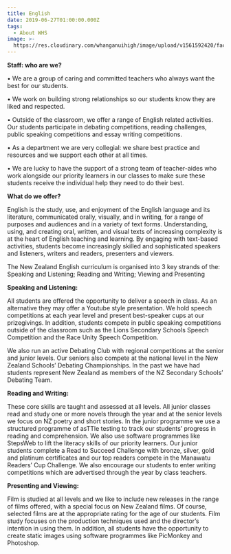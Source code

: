 ```yaml
---
title: English
date: 2019-06-27T01:00:00.000Z
tags:
  - About WHS
image: >-
  https://res.cloudinary.com/whanganuihigh/image/upload/v1561592420/faculties/English_Faculty.jpg
---
```

**Staff: who are we?**

•	We are a group of caring and committed teachers who always want the best for our students. 

•	We work on building strong relationships so our students know they are liked and respected.

•	Outside of the classroom, we offer a range of English related activities. Our students participate in debating competitions, reading challenges, public speaking competitions and essay writing competitions.  

•	As a department we are very collegial: we share best practice and resources and we support each other at all times.

•	We are lucky to have the support of a strong team of teacher-aides who work alongside our priority learners in our classes to make sure these students receive the individual help they need to do their best.



**What do we offer?**

English is the study, use, and enjoyment of the English language and its literature, communicated orally, visually, and in writing, for a range of purposes and audiences and in a variety of text forms. Understanding, using, and creating oral, written, and visual texts of increasing complexity is at the heart of English teaching and learning. By engaging with text-based activities, students become increasingly skilled and sophisticated speakers and listeners, writers and readers, presenters and viewers.



The New Zealand English curriculum is organised into 3 key strands of the: Speaking and Listening; Reading and Writing; Viewing and Presenting  



**Speaking and Listening:**

All students are offered the opportunity to deliver a speech in class. As an alternative they may offer a Youtube style presentation. We hold speech competitions at each year level and present best-speaker cups at our prizegivings. In addition, students compete in public speaking competitions outside of the classroom such as the Lions Secondary Schools Speech Competition and the Race Unity Speech Competition.



We also run an active Debating Club with regional competitions at the senior and junior levels. Our seniors also compete at the national level in the New Zealand Schools’ Debating Championships. In the past we have had students represent New Zealand as members of the NZ Secondary Schools’ Debating Team.



**Reading and Writing:**

These core skills are taught and assessed at all levels. All junior classes read and study one or more novels through the year and at the senior levels we focus on NZ poetry and short stories. In the junior programme we use a structured programme of asTTle testing to track our students’ progress in reading and comprehension. We also use software programmes like StepsWeb to lift the literacy skills of our priority learners.  Our junior students complete a Read to Succeed Challenge with bronze, silver, gold and platinum certificates and our top readers compete in the Manawatu Readers’ Cup Challenge. We also encourage our students to enter writing competitions which are advertised through the year by class teachers.



**Presenting and Viewing:**

Film is studied at all levels and we like to include new releases in the range of films offered, with a special focus on New Zealand films. Of course, selected films are at the appropriate rating for the age of our students. Film study focuses on the production techniques used and the director’s intention in using them. In addition, all students have the opportunity to create static images using software programmes like PicMonkey and Photoshop.
